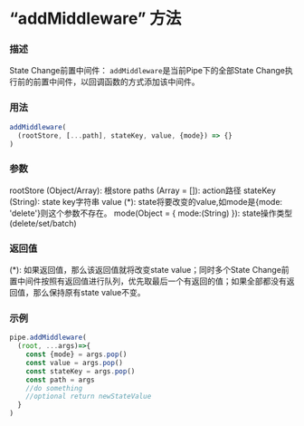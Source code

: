 # “addMiddleware” 方法

### 描述
State Change前置中间件：
`addMiddleware`是当前Pipe下的全部State Change执行前的前置中间件，以回调函数的方式添加该中间件。

### 用法
```javascript
addMiddleware(
  (rootStore, [...path], stateKey, value, {mode}) => {}
)
```

### 参数
rootStore (Object/Array): 根store
paths (Array = []): action路径
stateKey (String): state key字符串
value (*): state将要改变的value,如mode是{mode: 'delete'}则这个参数不存在。
mode(Object = { mode:(String) }): state操作类型(delete/set/batch)

### 返回值
(*): 如果返回值，那么该返回值就将改变state value；同时多个State Change前置中间件按照有返回值进行队列，优先取最后一个有返回的值；如果全部都没有返回值，那么保持原有state value不变。

### 示例
```javascript
pipe.addMiddleware(
  (root, ...args)=>{
    const {mode} = args.pop()
    const value = args.pop()
    const stateKey = args.pop()
    const path = args
    //do something
    //optional return newStateValue
  }
)
```

